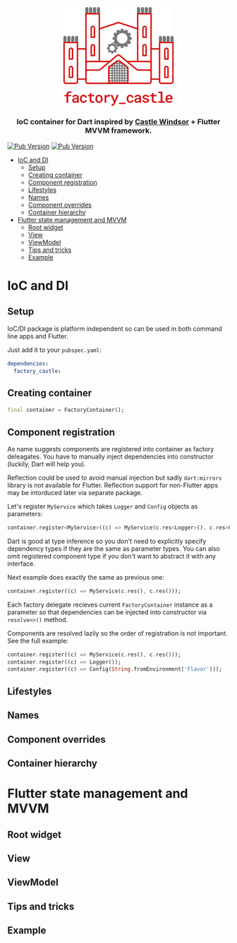 <p align="center">
  <img src="https://raw.githubusercontent.com/nuc134r/factory_castle/master/.github/logo.svg?sanitize=true" width="250px">
</p>

<h3 align="center">IoC container for Dart inspired by <a href="https://github.com/castleproject/Windsor">Castle Windsor</a> + Flutter MVVM framework. </h2>

[![Pub Version](https://img.shields.io/pub/v/factory_castle?color=%23&label=factory_castle)](https://pub.dev/packages/factory_castle)
[![Pub Version](https://img.shields.io/pub/v/factory_castle_flutter?color=%23&label=factory_castle_flutter)](https://pub.dev/packages/factory_castle_flutter)

- [IoC and DI](#ioc-and-di)
  - [Setup](#setup)
  - [Creating container](#creating-container)
  - [Component registration](#component-registration)
  - [Lifestyles](#lifestyles)
  - [Names](#names)
  - [Component overrides](#component-overrides)
  - [Container hierarchy](#container-hierarchy)
- [Flutter state management and MVVM](#flutter-state-management-and-mvvm)
  - [Root widget](#root-widget)
  - [View](#view)
  - [ViewModel](#viewmodel)
  - [Tips and tricks](#tips-and-tricks)
  - [Example](#example)

# IoC and DI
## Setup

IoC/DI package is platform independent so can be used in both command line apps and Flutter.

Just add it to your `pubspec.yaml`:

```yaml
dependencies:
  factory_castle:
```

## Creating container

```dart
final container = FactoryContainer(); 
```

## Component registration

As name suggests components are registered into container as factory deleagates. You have to manually inject dependencies into constructor (luckily, Dart will help you). 

Reflection could be used to avoid manual injection but sadly `dart:mirrors` library is not available for Flutter. Reflection support for non-Flutter apps may be intorduced later via separate package.

Let's register `MyService` which takes `Logger` and `Config` objects as parameters:
```dart
container.register<MyService>((c) => MyService(c.res<Logger>(), c.res<Config>()));
```

Dart is good at type inference so you don't need to explicitly specify dependency types if they are the same as parameter types. You can also omit registered component type if you don't want to abstract it with any interface.

Next example does exactly the same as previous one:

```dart
container.register((c) => MyService(c.res(), c.res()));
```

Each factory delegate recieves current `FactoryContainer` instance as a parameter so that dependencies can be injected into constructor via `resolve<>()` method. 

Components are resolved lazily so the order of registration is not important. See the full example:

```dart
container.register((c) => MyService(c.res(), c.res()));
container.register((c) => Logger());
container.register((c) => Config(String.fromEnvironment('Flavor')));
```

## Lifestyles
## Names
## Component overrides
## Container hierarchy
# Flutter state management and MVVM
## Root widget
## View
## ViewModel
## Tips and tricks
## Example
